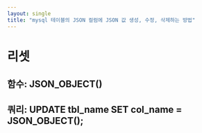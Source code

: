 ```yaml
---
layout: single
title: "mysql 테이블의 JSON 컬럼에 JSON 값 생성, 수정, 삭제하는 방법"
---
```

# 리셋
## 함수: JSON_OBJECT()
## 쿼리: UPDATE tbl_name SET col_name = JSON_OBJECT();
